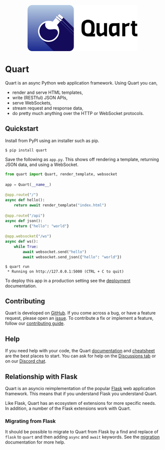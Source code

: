 <div align="center"><img src="https://raw.githubusercontent.com/pallets/quart/refs/heads/main/docs/_static/quart-name.svg" alt="" height="150"></div>

# Quart

Quart is an async Python web application framework. Using Quart you can,

- render and serve HTML templates,
- write (RESTful) JSON APIs,
- serve WebSockets,
- stream request and response data,
- do pretty much anything over the HTTP or WebSocket protocols.

## Quickstart

Install from PyPI using an installer such as pip.

```
$ pip install quart
```

Save the following as `app.py`. This shows off rendering a template, returning
JSON data, and using a WebSocket.

```python
from quart import Quart, render_template, websocket

app = Quart(__name__)

@app.route("/")
async def hello():
    return await render_template("index.html")

@app.route("/api")
async def json():
    return {"hello": "world"}

@app.websocket("/ws")
async def ws():
    while True:
        await websocket.send("hello")
        await websocket.send_json({"hello": "world"})
```

```
$ quart run
 * Running on http://127.0.0.1:5000 (CTRL + C to quit)
```

To deploy this app in a production setting see the [deployment] documentation.

[deployment]: https://quart.palletsprojects.com/en/latest/tutorials/deployment.html

## Contributing

Quart is developed on [GitHub]. If you come across a bug, or have a feature
request, please open an [issue]. To contribute a fix or implement a feature,
follow our [contributing guide].

[GitHub]: https://github.com/pallets/quart
[issue]: https://github.com/pallets/quart/issues
[contributing guide]: https://github.com/pallets/quart/blob/main/CONTRIBUTING.md

## Help

If you need help with your code, the Quart [documentation] and [cheatsheet] are
the best places to start. You can ask for help on the [Discussions tab] or on
our [Discord chat].

[documentation]: https://quart.palletsprojects.com
[cheatsheet]: https://quart.palletsprojects.com/en/latest/reference/cheatsheet.html
[Discussions tab]: https://github.com/pallets/quart/discussions
[Discord chat]: https://discord.gg

## Relationship with Flask

Quart is an asyncio reimplementation of the popular [Flask] web application
framework. This means that if you understand Flask you understand Quart.

Like Flask, Quart has an ecosystem of extensions for more specific needs. In
addition, a number of the Flask extensions work with Quart.

[Flask]: https://flask.palletsprojects.com

### Migrating from Flask

It should be possible to migrate to Quart from Flask by a find and replace of
`flask` to `quart` and then adding `async` and `await` keywords. See the
[migration] documentation for more help.

[migration]: https://quart.palletsprojects.com/en/latest/how_to_guides/flask_migration.html
